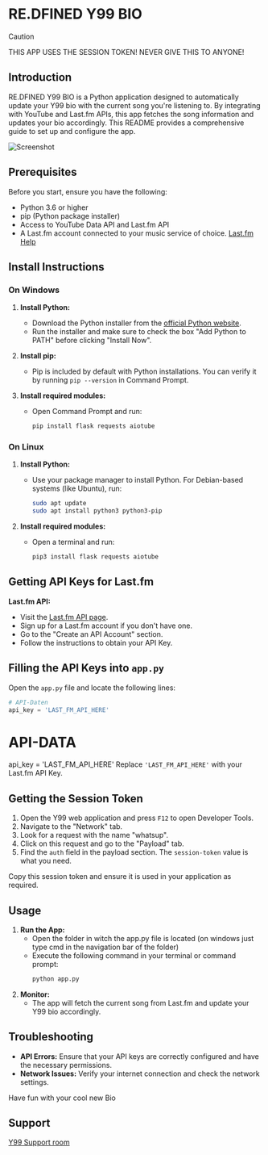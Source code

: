 # RE.DFINED Y99 BIO
> [!CAUTION]
> THIS APP USES THE SESSION TOKEN! NEVER GIVE THIS TO ANYONE!
## Introduction

RE.DFINED Y99 BIO is a Python application designed to automatically update your Y99 bio with the current song you're listening to. By integrating with YouTube and Last.fm APIs, this app fetches the song information and updates your bio accordingly. This README provides a comprehensive guide to set up and configure the app.

![Screenshot](https://cloud.re.dfined.net/apps/files_sharing/publicpreview/djx4sAHMWjDtZ9E?file=/&fileId=2027&x=1922&y=954&a=true&etag=7aa16d84df42096c6e2a54bdb477bb26)

## Prerequisites

Before you start, ensure you have the following:
- Python 3.6 or higher
- pip (Python package installer)
- Access to YouTube Data API and Last.fm API
- A Last.fm account connected to your music service of choice. [Last.fm Help](https://www.last.fm/about/trackmymusic)

## Install Instructions

### On Windows

1. **Install Python:**
   - Download the Python installer from the [official Python website](https://www.python.org/downloads/).
   - Run the installer and make sure to check the box "Add Python to PATH" before clicking "Install Now".

2. **Install pip:**
   - Pip is included by default with Python installations. You can verify it by running `pip --version` in Command Prompt.

3. **Install required modules:**
   - Open Command Prompt and run:
     ```bash
     pip install flask requests aiotube
     ```

### On Linux

1. **Install Python:**
   - Use your package manager to install Python. For Debian-based systems (like Ubuntu), run:
     ```bash
     sudo apt update
     sudo apt install python3 python3-pip
     ```

2. **Install required modules:**
   - Open a terminal and run:
     ```bash
     pip3 install flask requests aiotube
     ```

## Getting API Keys for Last.fm


**Last.fm API:**
   - Visit the [Last.fm API page](https://www.last.fm/api/).
   - Sign up for a Last.fm account if you don't have one.
   - Go to the "Create an API Account" section.
   - Follow the instructions to obtain your API Key.

## Filling the API Keys into `app.py`

Open the `app.py` file and locate the following lines:

```python
# API-Daten
api_key = 'LAST_FM_API_HERE'
```

# API-DATA
api_key = 'LAST_FM_API_HERE'
Replace `'LAST_FM_API_HERE'` with your Last.fm API Key.

## Getting the Session Token

1. Open the Y99 web application and press `F12` to open Developer Tools.
2. Navigate to the "Network" tab.
3. Look for a request with the name "whatsup".
4. Click on this request and go to the "Payload" tab.
5. Find the `auth` field in the payload section. The `session-token` value is what you need.

Copy this session token and ensure it is used in your application as required.

## Usage

1. **Run the App:**
   - Open the folder in witch the app.py file is located (on windows just type cmd in the navigation bar of the folder)
   - Execute the following command in your terminal or command prompt:
     ```bash
     python app.py
     ```
3. **Monitor:**
   - The app will fetch the current song from Last.fm and update your Y99 bio accordingly.

## Troubleshooting

- **API Errors:** Ensure that your API keys are correctly configured and have the necessary permissions.
- **Network Issues:** Verify your internet connection and check the network settings.

Have fun with your cool new Bio
## Support

[Y99 Support room](https://y99.in/r/1808532)
